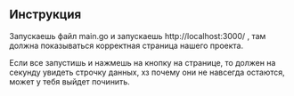 ## Инструкция

Запускаешь файл main.go и запускаешь http://localhost:3000/ , там должна показываться корректная страница нашего проекта.

Если все запустишь и нажмешь на кнопку на странице, то должен на секунду увидеть строчку данных, 
хз почему они не навсегда остаются, может у тебя выйдет починить.
